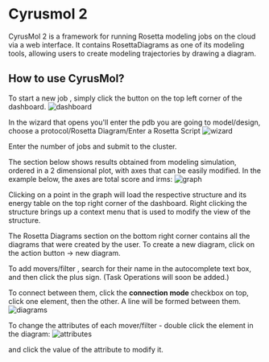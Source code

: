Cyrusmol 2
========

CyrusMol 2 is a framework for running Rosetta modeling jobs on the cloud via a web interface.
It contains RosettaDiagrams as one of its modeling tools, allowing users to create modeling trajectories by drawing a diagram.


How to use CyrusMol?
--------------------

To start a new job , simply click the button on the top left corner of the dashboard.
![dashboard](https://cloud.githubusercontent.com/assets/1312830/5439401/213ea3aa-8488-11e4-8ffa-6802832fa36c.png)

In the wizard that opens you'll enter the pdb you are going to model/design, choose a protocol/Rosetta Diagram/Enter a Rosetta Script
![wizard](https://cloud.githubusercontent.com/assets/1312830/5439526/1f7668ae-8489-11e4-84ac-99d38836b252.png)

Enter the number of jobs and submit to the cluster.

The section below shows results obtained from modeling simulation, ordered in a 2 dimensional plot, with axes that can be easily modified. In the example below, the axes are total score and irms:
![graph](https://cloud.githubusercontent.com/assets/1312830/5439581/902485fe-8489-11e4-9974-fc504ac4fb93.png)

Clicking on a point in the graph will load the respective structure and its energy table on the top right corner of the dashboard. Right clicking the structure brings up a context menu that is used to modify the view of the structure.

The Rosetta Diagrams section on the bottom right corner contains all the diagrams that were created by the user. 
To create a new diagram, click on the action button -> new diagram.

To add movers/filter , search for their name in the autocomplete text box, and then click the plus sign. (Task Operations will soon be added.)

To connect between them, click the **connection mode** checkbox on top, click one element, then the other. A line will be formed between them.
![diagrams](https://cloud.githubusercontent.com/assets/1312830/5439817/a3e3d9da-848b-11e4-94a8-e83da65c5778.png)

To change the attributes of each mover/filter - double click the element in the diagram:
![attributes](https://cloud.githubusercontent.com/assets/1312830/5439857/efc859a2-848b-11e4-8531-11d64f545b91.png)

and click the value of the attribute to modify it.
